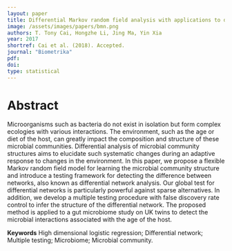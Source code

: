 ```yaml
---
layout: paper
title: Differential Markov random field analysis with applications to detecting differential microbial community networks
image: /assets/images/papers/bmn.png
authors: T. Tony Cai, Hongzhe Li, Jing Ma, Yin Xia
year: 2017
shortref: Cai et al. (2018). Accepted.
journal: "Biometrika"
pdf: 
doi: 
type: statistical
---
```


# Abstract
Microorganisms such as bacteria do not exist in isolation but form complex ecologies with various interactions. The environment, such as the age or diet of the host, can greatly impact the composition and structure of these microbial communities. Differential analysis of microbial community structures aims to elucidate such systematic changes during an adaptive response to changes in the environment. In this paper, we propose a flexible Markov random field model for learning the microbial community structure and introduce a testing framework for detecting the difference between networks, also known as differential network analysis. Our global test for differential networks is particularly powerful against sparse alternatives. In addition, we develop a multiple testing procedure with false discovery rate control to infer the structure of the differential network. The proposed method is applied to a gut microbiome study on UK twins to detect the microbial interactions associated with the age of the host.

**Keywords** High dimensional logistic regression; Differential network; Multiple testing; Microbiome; Microbial community.
